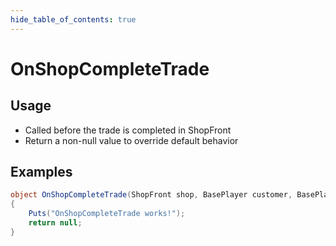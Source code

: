 ```yaml
---
hide_table_of_contents: true
---
```


# OnShopCompleteTrade

## Usage

* Called before the trade is completed in ShopFront
* Return a non-null value to override default behavior

## Examples

```csharp title=""
object OnShopCompleteTrade(ShopFront shop, BasePlayer customer, BasePlayer vendor)
{
    Puts("OnShopCompleteTrade works!");
    return null;
}
```
